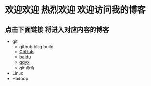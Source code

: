 # 欢迎欢迎 热烈欢迎  欢迎访问我的博客
## 点击下面链接 将进入对应内容的博客
- git
	- github blog build
	- [GitHub](https://hwrbjdsj.github.io/git/blog)
	- [baidu](https://baidu.com)
	- [qqyx](https://mail.qq.com/)
	- git 命令
- Linux
- Hadoop
